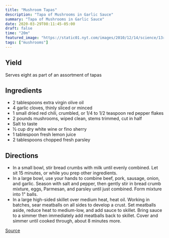 ```yaml
---
title: "Mushroom Tapas"
description: "Tapa of Mushrooms in Garlic Sauce"
summary: "Tapa of Mushrooms in Garlic Sauce"
date: 2020-03-29T08:11:45-05:00
draft: false
time: "20m"
featured_image: "https://static01.nyt.com/images/2010/12/14/science/13recipehealth/13recipehealth-articleLarge-v3.jpg"
tags: ["mushrooms"]
---
```


## Yield

Serves eight as part of an assortment of tapas

## Ingredients

- 2 tablespoons extra virgin olive oil
- 4 garlic cloves, thinly sliced or minced
- 1 small dried red chili, crumbled, or 1/4 to 1/2 teaspoon red pepper flakes
- 2 pounds mushrooms, wiped clean, stems trimmed, cut in half
- Salt to taste
- ½ cup dry white wine or fino sherry
- 1 tablespoon fresh lemon juice
- 2 tablespoons chopped fresh parsley

## Directions

- In a small bowl, stir bread crumbs with milk until evenly combined. Let sit 15 minutes, or while you prep other ingredients.
- In a large bowl, use your hands to combine beef, pork, sausage, onion, and garlic. Season with salt and pepper, then gently stir in bread crumb mixture, eggs, Parmesan, and parsley until just combined. Form mixture into 1" balls.
- In a large high-sided skillet over medium heat, heat oil. Working in batches, sear meatballs on all sides to develop a crust. Set meatballs aside, reduce heat to medium-low, and add sauce to skillet. Bring sauce to a simmer then immediately add meatballs back to skillet. Cover and simmer until cooked through, about 8 minutes more.


[Source](https://cooking.nytimes.com/recipes/1013385-tapa-of-mushrooms-in-garlic-sauce)

